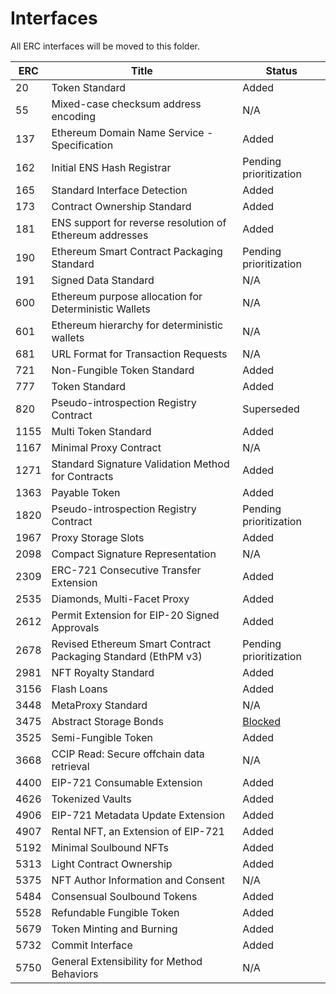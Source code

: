 # Interfaces

All ERC interfaces will be moved to this folder.

|ERC|Title| Status |
|--- |--- | --- |
|20|Token Standard| Added |
|55|Mixed-case checksum address encoding| N/A|
|137|Ethereum Domain Name Service - Specification| Added |
|162|Initial ENS Hash Registrar| Pending prioritization |
|165|Standard Interface Detection| Added |
|173|Contract Ownership Standard| Added |
|181|ENS support for reverse resolution of Ethereum addresses| Added |
|190|Ethereum Smart Contract Packaging Standard| Pending prioritization |
|191|Signed Data Standard| N/A |
|600|Ethereum purpose allocation for Deterministic Wallets| N/A |
|601|Ethereum hierarchy for deterministic wallets| N/A |
|681|URL Format for Transaction Requests| N/A |
|721|Non-Fungible Token Standard| Added |
|777|Token Standard| Added |
|820|Pseudo-introspection Registry Contract| Superseded |
|1155|Multi Token Standard| Added |
|1167|Minimal Proxy Contract| N/A |
|1271|Standard Signature Validation Method for Contracts| Added |
|1363|Payable Token| Added |
|1820|Pseudo-introspection Registry Contract| Pending prioritization |
|1967|Proxy Storage Slots| Added |
|2098|Compact Signature Representation| N/A |
|2309|ERC-721 Consecutive Transfer Extension| Added |
|2535|Diamonds, Multi-Facet Proxy| Added |
|2612|Permit Extension for EIP-20 Signed Approvals| Added |
|2678|Revised Ethereum Smart Contract Packaging Standard (EthPM v3)| Pending prioritization |
|2981|NFT Royalty Standard| Added |
|3156|Flash Loans| Added |
|3448|MetaProxy Standard| N/A |
|3475|Abstract Storage Bonds| [Blocked](https://github.com/ethereum/EIPs/issues/6128) |
|3525|Semi-Fungible Token| Added |
|3668|CCIP Read: Secure offchain data retrieval| N/A |
|4400|EIP-721 Consumable Extension| Added |
|4626|Tokenized Vaults| Added |
|4906|EIP-721 Metadata Update Extension| Added |
|4907|Rental NFT, an Extension of EIP-721| Added |
|5192|Minimal Soulbound NFTs| Added |
|5313|Light Contract Ownership| Added |
|5375|NFT Author Information and Consent| N/A |
|5484|Consensual Soulbound Tokens| Added |
|5528|Refundable Fungible Token| Added |
|5679|Token Minting and Burning| Added |
|5732|Commit Interface| Added |
|5750|General Extensibility for Method Behaviors| N/A |
